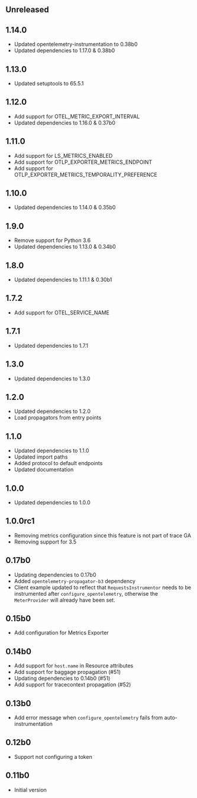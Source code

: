 ## Unreleased

## 1.14.0

- Updated opentelemetry-instrumentation to 0.38b0
- Updated dependencies to 1.17.0 & 0.38b0

## 1.13.0

- Updated setuptools to 65.5.1

## 1.12.0

- Add support for OTEL_METRIC_EXPORT_INTERVAL
- Updated dependencies to 1.16.0 & 0.37b0

## 1.11.0

- Add support for LS_METRICS_ENABLED
- Add support for OTLP_EXPORTER_METRICS_ENDPOINT
- Add support for OTLP_EXPORTER_METRICS_TEMPORALITY_PREFERENCE

## 1.10.0

- Updated dependencies to 1.14.0 & 0.35b0

## 1.9.0

- Remove support for Python 3.6
- Updated dependencies to 1.13.0 & 0.34b0

## 1.8.0

- Updated dependencies to 1.11.1 & 0.30b1

## 1.7.2

- Add support for OTEL_SERVICE_NAME

## 1.7.1

- Updated dependencies to 1.7.1

## 1.3.0

- Updated dependencies to 1.3.0

## 1.2.0

- Updated dependencies to 1.2.0
- Load propagators from entry points

## 1.1.0

- Updated dependencies to 1.1.0
- Updated import paths
- Added protocol to default endpoints
- Updated documentation

## 1.0.0

- Updated dependencies to 1.0.0

## 1.0.0rc1

- Removing metrics configuration since this feature is not part of trace GA
- Removing support for 3.5

## 0.17b0

- Updating dependencies to 0.17b0
- Added `opentelemetry-propagator-b3` dependency
- Client example updated to reflect that `RequestsInstrumentor`
  needs to be instrumented after `configure_opentelemetry`, otherwise
  the `MeterProvider` will already have been set.

## 0.15b0

- Add configuration for Metrics Exporter

## 0.14b0

- Add support for `host.name` in Resource attributes
- Add support for baggage propagation (#51)
- Updating dependencies to 0.14b0 (#51)
- Add support for tracecontext propagation (#52)

## 0.13b0

- Add error message when `configure_opentelemetry` fails
  from auto-instrumentation

## 0.12b0

- Support not configuring a token

## 0.11b0

- Initial version
